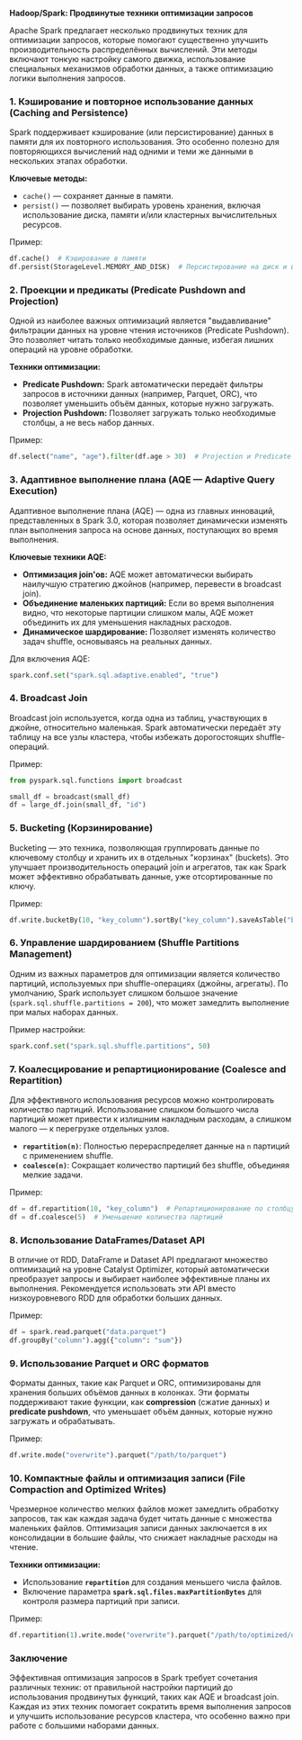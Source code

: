 **Hadoop/Spark: Продвинутые техники оптимизации запросов**

Apache Spark предлагает несколько продвинутых техник для оптимизации запросов, которые помогают существенно улучшить производительность распределённых вычислений. Эти методы включают тонкую настройку самого движка, использование специальных механизмов обработки данных, а также оптимизацию логики выполнения запросов.

### 1. **Кэширование и повторное использование данных (Caching and Persistence)**

Spark поддерживает кэширование (или персистирование) данных в памяти для их повторного использования. Это особенно полезно для повторяющихся вычислений над одними и теми же данными в нескольких этапах обработки. 

**Ключевые методы:**
- `cache()` — сохраняет данные в памяти.
- `persist()` — позволяет выбирать уровень хранения, включая использование диска, памяти и/или кластерных вычислительных ресурсов.

Пример:
```python
df.cache()  # Кэширование в памяти
df.persist(StorageLevel.MEMORY_AND_DISK)  # Персистирование на диск и в память
```

### 2. **Проекции и предикаты (Predicate Pushdown and Projection)**

Одной из наиболее важных оптимизаций является "выдавливание" фильтрации данных на уровне чтения источников (Predicate Pushdown). Это позволяет читать только необходимые данные, избегая лишних операций на уровне обработки.

**Техники оптимизации:**
- **Predicate Pushdown:** Spark автоматически передаёт фильтры запросов в источники данных (например, Parquet, ORC), что позволяет уменьшить объём данных, которые нужно загружать.
- **Projection Pushdown:** Позволяет загружать только необходимые столбцы, а не весь набор данных.

Пример:
```python
df.select("name", "age").filter(df.age > 30)  # Projection и Predicate pushdown
```

### 3. **Адаптивное выполнение плана (AQE — Adaptive Query Execution)**

Адаптивное выполнение плана (AQE) — одна из главных инноваций, представленных в Spark 3.0, которая позволяет динамически изменять план выполнения запроса на основе данных, поступающих во время выполнения.

**Ключевые техники AQE:**
- **Оптимизация join'ов:** AQE может автоматически выбирать наилучшую стратегию джойнов (например, перевести в broadcast join).
- **Объединение маленьких партиций:** Если во время выполнения видно, что некоторые партиции слишком малы, AQE может объединить их для уменьшения накладных расходов.
- **Динамическое шардирование:** Позволяет изменять количество задач shuffle, основываясь на реальных данных.

Для включения AQE:
```python
spark.conf.set("spark.sql.adaptive.enabled", "true")
```

### 4. **Broadcast Join**

Broadcast join используется, когда одна из таблиц, участвующих в джойне, относительно маленькая. Spark автоматически передаёт эту таблицу на все узлы кластера, чтобы избежать дорогостоящих shuffle-операций.

Пример:
```python
from pyspark.sql.functions import broadcast

small_df = broadcast(small_df)
df = large_df.join(small_df, "id")
```

### 5. **Bucketing (Корзинирование)**

Bucketing — это техника, позволяющая группировать данные по ключевому столбцу и хранить их в отдельных "корзинах" (buckets). Это улучшает производительность операций join и агрегатов, так как Spark может эффективно обрабатывать данные, уже отсортированные по ключу.

Пример:
```python
df.write.bucketBy(10, "key_column").sortBy("key_column").saveAsTable("bucketed_table")
```

### 6. **Управление шардированием (Shuffle Partitions Management)**

Одним из важных параметров для оптимизации является количество партиций, используемых при shuffle-операциях (джойны, агрегаты). По умолчанию, Spark использует слишком большое значение (`spark.sql.shuffle.partitions = 200`), что может замедлить выполнение при малых наборах данных.

Пример настройки:
```python
spark.conf.set("spark.sql.shuffle.partitions", 50)
```

### 7. **Коалесцирование и репартиционирование (Coalesce and Repartition)**

Для эффективного использования ресурсов можно контролировать количество партиций. Использование слишком большого числа партиций может привести к излишним накладным расходам, а слишком малого — к перегрузке отдельных узлов.

- **`repartition(n)`**: Полностью перераспределяет данные на `n` партиций с применением shuffle.
- **`coalesce(n)`**: Сокращает количество партиций без shuffle, объединяя мелкие задачи.

Пример:
```python
df = df.repartition(10, "key_column")  # Репартиционирование по столбцу
df = df.coalesce(5)  # Уменьшение количества партиций
```

### 8. **Использование DataFrames/Dataset API**

В отличие от RDD, DataFrame и Dataset API предлагают множество оптимизаций на уровне Catalyst Optimizer, который автоматически преобразует запросы и выбирает наиболее эффективные планы их выполнения. Рекомендуется использовать эти API вместо низкоуровневого RDD для обработки больших данных.

Пример:
```python
df = spark.read.parquet("data.parquet")
df.groupBy("column").agg({"column": "sum"})
```

### 9. **Использование Parquet и ORC форматов**

Форматы данных, такие как Parquet и ORC, оптимизированы для хранения больших объёмов данных в колонках. Эти форматы поддерживают такие функции, как **compression** (сжатие данных) и **predicate pushdown**, что уменьшает объём данных, которые нужно загружать и обрабатывать.

Пример:
```python
df.write.mode("overwrite").parquet("/path/to/parquet")
```

### 10. **Компактные файлы и оптимизация записи (File Compaction and Optimized Writes)**

Чрезмерное количество мелких файлов может замедлить обработку запросов, так как каждая задача будет читать данные с множества маленьких файлов. Оптимизация записи данных заключается в их консолидации в большие файлы, что снижает накладные расходы на чтение.

**Техники оптимизации:**
- Использование **`repartition`** для создания меньшего числа файлов.
- Включение параметра **`spark.sql.files.maxPartitionBytes`** для контроля размера партиций при записи.

Пример:
```python
df.repartition(1).write.mode("overwrite").parquet("/path/to/optimized/output")
```

### Заключение

Эффективная оптимизация запросов в Spark требует сочетания различных техник: от правильной настройки партиций до использования продвинутых функций, таких как AQE и broadcast join. Каждая из этих техник помогает сократить время выполнения запросов и улучшить использование ресурсов кластера, что особенно важно при работе с большими наборами данных.